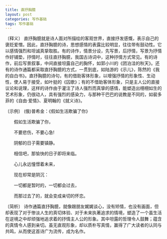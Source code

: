 ```yaml
---
title: 直抒胸臆
layout: post
categories: 写作基础
tags: 写作基础
---
```


〔释义〕 直抒胸臆就是诗人面对所描绘的客观世界，直接抒发感慨，表示自己的褒贬爱憎。因此，直抒胸臆的诗，思想感情的表露比较明显，往往带有鼓动性。它以感情强烈和坦诚真挚取胜。有的诗作，情景分设，先写景，后抒情，写景为抒情作好铺垫，抒情时，往往直抒胸臆，我国古诗词中，这种抒情方式常见。有的诗作，前后写景叙事，中间直接坦露自己的胸怀，如郭小川的《团泊洼的秋天》。还有的诗作通篇都采取直抒胸臆的方式，一贯到底，如陆游的《示儿》，陈然的《我的自白书》。直抒胸臆的诗句，有的借助客体形象，以增强抒情的形象性、生动性，使人易于接受，如叶挺的《囚歌》；有的不借助客体形象，只是主人公的直接议论和说理，这样的诗作由于灌注了诗人强烈而真挚的感情，能塑造出栩栩如生的艺术形象，仍很动人，具有强烈的感染力，与那种干巴巴的说教是不同的，如裴多菲的《自由·爱情》、夏明翰的《就义诗》。

〔示例〕 (俄)普希金：《假如生活欺骗了你》

　　假如生活欺骗了你，

　　不要悲伤，不要心急!

　　阴郁的日子需要镇静。

　　相信吧，那愉快的日子即将来临。



　　心儿永远憧憬着未来，

　　现在却常是阴沉：

　　一切都是暂时的，一切都会过去，

　　而那过去了的，就会变成亲切的怀恋。

〔简析〕 诗作通篇直抒胸臆，就像跟朋友娓娓谈心，没有矫情，也没有画面，但却表现了对于惨淡人生的真切体验、对于未来执著追求的情境，塑造了一个虽生活在逆境之中却顽强地追求着的抒情主人公的形象。其中坦露的哲理令人鼓舞；蕴含的真情令人感到亲切。虽无直观形象，却以质朴写真情，赢得了广大读者的认同与共鸣，从而使这首诗广为流传，成为名作。 